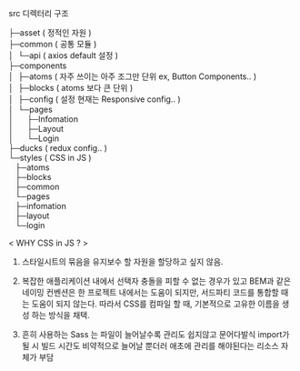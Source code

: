 src 디렉터리 구조

├─asset ( 정적인 자원 )<br/>
├─common ( 공통 모듈 )<br/>
│&nbsp;&nbsp;└─api ( axios default 설정 )<br/>
├─components<br/>
│&nbsp;&nbsp;├─atoms ( 자주 쓰이는 아주 조그만 단위 ex, Button Components.. )<br/>
│&nbsp;&nbsp;├─blocks ( atoms 보다 큰 단위 )<br/>
│&nbsp;&nbsp;├─config ( 설정 현재는 Responsive config.. )<br/>
│&nbsp;&nbsp;└─pages<br/>
│&nbsp;&nbsp;&nbsp;&nbsp;&nbsp;&nbsp;├─Infomation<br/>
│&nbsp;&nbsp;&nbsp;&nbsp;&nbsp;&nbsp;├─Layout<br/>
│&nbsp;&nbsp;&nbsp;&nbsp;&nbsp;&nbsp;└─Login<br/>
├─ducks ( redux config.. )<br/>
└─styles ( CSS in JS )<br/>
&nbsp;&nbsp;&nbsp;├─atoms<br/>
&nbsp;&nbsp;&nbsp;├─blocks<br/>
&nbsp;&nbsp;&nbsp;├─common<br/>
&nbsp;&nbsp;&nbsp;└─pages<br/>
&nbsp;&nbsp;&nbsp;├─infomation<br/>
&nbsp;&nbsp;&nbsp;├─layout<br/>
&nbsp;&nbsp;&nbsp;└─login<br/>

< WHY CSS in JS ? > 

1. 스타일시트의 묶음을 유지보수 할 자원을 할당하고 싶지 않음.

2. 복잡한 애플리케이션 내에서 선택자 충돌을 피할 수 없는 경우가 있고 BEM과 같은 네이밍 컨벤션은 한 프로젝트 내에서는 도움이 되지만, 서드파티 코드를 통합할 때는 도움이 되지 않는다. 따라서 CSS를 컴파일 할 때, 기본적으로 고유한 이름을 생성 하는 방식을 채택.

3. 흔히 사용하는 Sass 는 파일이 늘어날수록 관리도 쉽지않고 문어다발식 import가 될 시 빌드 시간도 비약적으로 늘어날 뿐더러 애초에 관리를 해야된다는 리소스 자체가 부담
